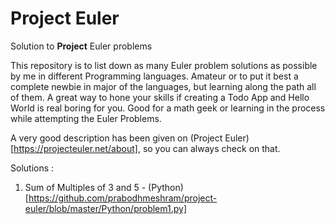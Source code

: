 # Project Euler

Solution to **Project** Euler problems

This repository is to list down as many Euler problem solutions as possible by me in different Programming languages. Amateur or to put it best a complete newbie in major of the languages, but learning along the path all of them. A great way to hone your skills if creating a Todo App and Hello World is real boring for you. Good for a math geek or learning in the process while attempting the Euler Problems.

A very good description has been given on (Project Euler)[https://projecteuler.net/about], so you can always check on that.

Solutions :

1. Sum of Multiples of 3 and 5 - (Python)[https://github.com/prabodhmeshram/project-euler/blob/master/Python/problem1.py]

